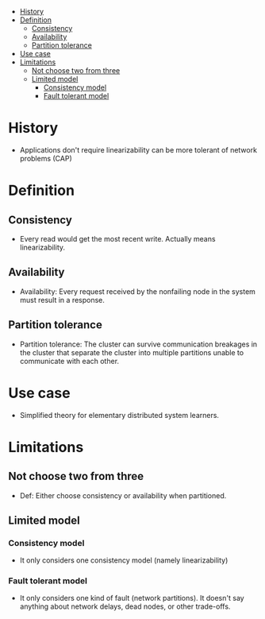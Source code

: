 - [History](#history)
- [Definition](#definition)
  - [Consistency](#consistency)
  - [Availability](#availability)
  - [Partition tolerance](#partition-tolerance)
- [Use case](#use-case)
- [Limitations](#limitations)
  - [Not choose two from three](#not-choose-two-from-three)
  - [Limited model](#limited-model)
    - [Consistency model](#consistency-model)
    - [Fault tolerant model](#fault-tolerant-model)

# History
* Applications don't require linearizability can be more tolerant of network problems \(CAP\)

# Definition
## Consistency
* Every read would get the most recent write. Actually means linearizability. 

## Availability
* Availability: Every request received by the nonfailing node in the system must result in a response. 

## Partition tolerance
* Partition tolerance: The cluster can survive communication breakages in the cluster that separate the cluster into multiple partitions unable to communicate with each other. 

# Use case
* Simplified theory for elementary distributed system learners. 

# Limitations
## Not choose two from three
* Def: Either choose consistency or availability when partitioned. 

## Limited model
### Consistency model
* It only considers one consistency model \(namely linearizability\) 

### Fault tolerant model
* It only considers one kind of fault \(network partitions\). It doesn't say anything about network delays, dead nodes, or other trade-offs. 